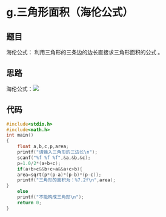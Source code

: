 # g.三角形面积（海伦公式）

## 题目

海伦公式： 利用三角形的三条边的边长直接求三角形面积的公式 。

## 思路

海伦公式：![](http://wenwen.soso.com/p/20110721/20110721122135-124871828.jpg)

## 代码

```C
#include<stdio.h> 
#include<math.h> 
int main()
{
	float a,b,c,p,area; 
	printf("请输入三角形的三边长\n"); 
	scanf("%f %f %f",&a,&b,&c); 
	p=1.0/2*(a+b+c);  
	if(a+b>c&&b+c>a&&a+c>b){   
	area=sqrt(p*(p-a)*(p-b)*(p-c)); 
	printf("三角形的面积为：%7.2f\n",area); 
} 
	else 
	printf("不能构成三角形\n");
	return 0;
}
```

